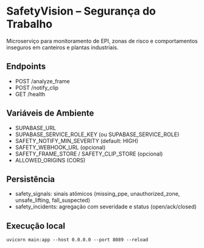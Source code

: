 # SafetyVision – Segurança do Trabalho

Microserviço para monitoramento de EPI, zonas de risco e comportamentos inseguros em canteiros e plantas industriais.

## Endpoints
- POST /analyze_frame
- POST /notify_clip
- GET  /health

## Variáveis de Ambiente
- SUPABASE_URL
- SUPABASE_SERVICE_ROLE_KEY (ou SUPABASE_SERVICE_ROLE)
- SAFETY_NOTIFY_MIN_SEVERITY (default: HIGH)
- SAFETY_WEBHOOK_URL (opcional)
- SAFETY_FRAME_STORE / SAFETY_CLIP_STORE (opcional)
- ALLOWED_ORIGINS (CORS)

## Persistência
- safety_signals: sinais atômicos (missing_ppe, unauthorized_zone, unsafe_lifting, fall_suspected)
- safety_incidents: agregação com severidade e status (open/ack/closed)

## Execução local
```
uvicorn main:app --host 0.0.0.0 --port 8089 --reload
```
